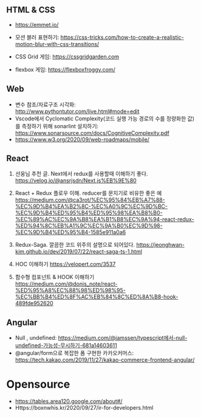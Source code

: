 ## HTML & CSS

- https://emmet.io/

- 모션 블러 표현하기: https://css-tricks.com/how-to-create-a-realistic-motion-blur-with-css-transitions/
- CSS Grid 게임: https://cssgridgarden.com
- flexbox 게임: https://flexboxfroggy.com/

## Web
- 변수 참조/자료구조 시각화: http://www.pythontutor.com/live.html#mode=edit 
- Vscode에서 Cyclomatic Complexity(코드 실행 가능 경로의 수를 정량화한 값)를 측정하기 위해 sonarlint 설치하기: https://www.sonarsource.com/docs/CognitiveComplexity.pdf
- https://www.w3.org/2020/09/web-roadmaps/mobile/

## React
1. 선웅님 추천 글. Next에서 redux를 사용할때 이해하기 좋다.
https://velog.io/@ansrjsdn/Next.js%EB%9E%80

2. React + Redux 플로우 이해. reducer를 문지기로 비유한 좋은 예 
https://medium.com/@ca3rot/%EC%95%84%EB%A7%88-%EC%9D%B4%EA%B2%8C-%EC%A0%9C%EC%9D%BC-%EC%9D%B4%ED%95%B4%ED%95%98%EA%B8%B0-%EC%89%AC%EC%9A%B8%EA%B1%B8%EC%9A%94-react-redux-%ED%94%8C%EB%A1%9C%EC%9A%B0%EC%9D%98-%EC%9D%B4%ED%95%B4-1585e911a0a6

3. Redux-Saga. 깔끔한 코드 위주의 설명으로 되어있다.
https://jeonghwan-kim.github.io/dev/2019/07/22/react-saga-ts-1.html

4. HOC 이해하기
https://velopert.com/3537

5. 함수형 컴포넌트 & HOOK 이해하기
https://medium.com/@donis_note/react-%ED%95%A8%EC%88%98%ED%98%95-%EC%BB%B4%ED%8F%AC%EB%84%8C%ED%8A%B8-hook-489fde952620

## Angular
- Null , undefined: https://medium.com/@iamssen/typescript에서-null-undefined-가능성-무시하기-681a14603611
- @angular/form으로 복잡한 폼 구현한 카카오커머스: https://tech.kakao.com/2019/11/27/kakao-commerce-frontend-angular/

# Opensource
- https://tables.area120.google.com/about#/
- Https://boxnwhis.kr/2020/09/27/ir-for-developers.html
